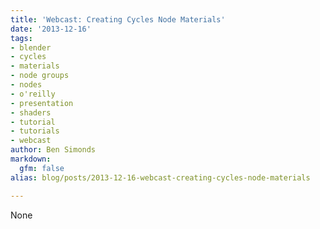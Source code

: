 ```yaml
---
title: 'Webcast: Creating Cycles Node Materials'
date: '2013-12-16'
tags:
- blender
- cycles
- materials
- node groups
- nodes
- o'reilly
- presentation
- shaders
- tutorial
- tutorials
- webcast
author: Ben Simonds
markdown:
  gfm: false
alias: blog/posts/2013-12-16-webcast-creating-cycles-node-materials

---
```


None


